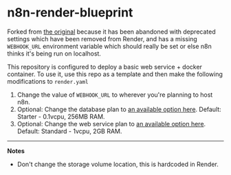 # n8n-render-blueprint

Forked from [the original](https://github.com/ready4mars/n8n-render) because it has been abandoned with deprecated settings which have been removed from Render, and has a missing `WEBHOOK_URL` environment variable which should really be set or else n8n thinks it's being run on localhost.

This repository is configured to deploy a basic web service + docker container. To use it, use this repo as a template and then make the following modifications to `render.yaml`

1. Change the value of `WEBHOOK_URL` to wherever you're planning to host n8n.
2. Optional: Change the database plan to [an available option here](https://render.com/docs/blueprint-spec#essential-fields-1). Default: Starter - 0.1vcpu, 256MB RAM.
3. Optional: Change the web service plan to [an available option here](https://render.com/docs/blueprint-spec#essential-fields-1). Default: Standard - 1vcpu, 2GB RAM.

---

**Notes**
- Don't change the storage volume location, this is hardcoded in Render.

